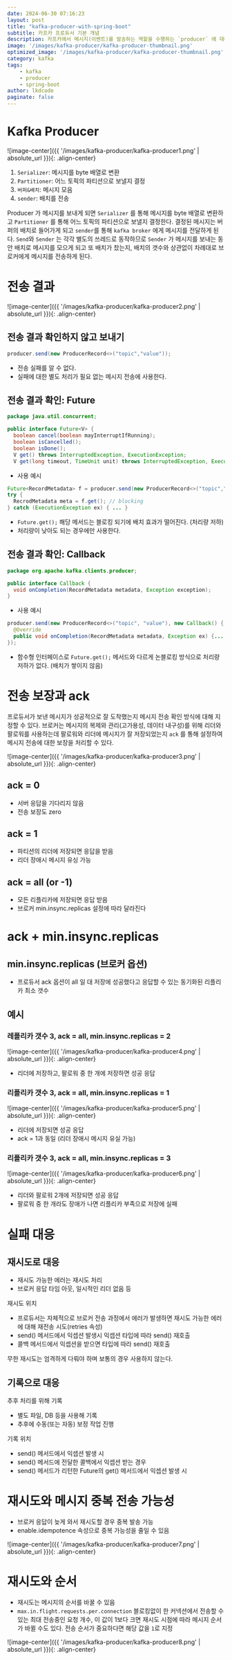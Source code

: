```yaml
---
date: 2024-06-30 07:16:23
layout: post
title: "kafka-producer-with-spring-boot"
subtitle: 카프카 프로듀서 기본 개념
description: 카프카에서 메시지(이벤트)를 발송하는 역할을 수행하는 `producer` 에 대해 간략하게 알아본다.
image: '/images/kafka-producer/kafka-producer-thumbnail.png'
optimized_image: '/images/kafka-producer/kafka-producer-thumbnail.png'
category: kafka
tags:
    - kafka
    - producer
    - spring-boot
author: lkdcode
paginate: false
---
```


# Kafka Producer
![image-center]({{ '/images/kafka-producer/kafka-producer1.png' | absolute_url }}){: .align-center}
1. `Serializer`: 메시지를 byte 배열로 변환
2. `Partitioner`: 어느 토픽의 파티션으로 보낼지 결정
3. `버퍼&배치`: 메시지 모음
4. `sender`: 배치를 전송

Producer 가 메시지를 보내게 되면 `Serializer` 를 통해 메시지를 byte 배열로 변환하고 `Partitioner` 를 통해 어느 토픽의 파티션으로 보낼지 결정한다. 결정된 메시지는 버퍼의 배치로 들어가게 되고 `sender`를 통해 `kafka broker` 에게 메시지를 전달하게 된다. `Send`와 `Sender` 는 각각 별도의 쓰레드로 동작하므로 `Sender` 가 메시지를 보내는 동안 배치로 메시지를 모으게 되고 또 배치가 찼는지, 배치의 갯수와 상관없이 차례대로 브로커에게 메시지를 전송하게 된다.

# 전송 결과
![image-center]({{ '/images/kafka-producer/kafka-producer2.png' | absolute_url }}){: .align-center}

## 전송 결과 확인하지 않고 보내기

```java
producer.send(new ProducerRecord<>("topic","value"));
```
- 전송 실패를 알 수 없다.
- 실패에 대한 별도 처리가 필요 없는 메시지 전송에 사용한다.

## 전송 결과 확인: Future

```java
package java.util.concurrent;

public interface Future<V> {  
  boolean cancel(boolean mayInterruptIfRunning);  
  boolean isCancelled();
  boolean isDone();
  V get() throws InterruptedException, ExecutionException;  
  V get(long timeout, TimeUnit unit) throws InterruptedException, ExecutionException, TimeoutException; }
```

- 사용 예시

```java
Future<RecordMetadata> f = producer.send(new ProducerRecord<>("topic","value"));
try {
  RecrodMetadata meta = f.get(); // blocking
} catch (ExecutionException ex) { ... }
```
- `Future.get();` 해당 메서드는 블로킹 되기에 배치 효과가 떨어진다. (처리량 저하)
- 처리량이 낮아도 되는 경우에만 사용한다.

## 전송 결과 확인: Callback

```java
package org.apache.kafka.clients.producer;

public interface Callback {
  void onCompletion(RecordMetadata metadata, Exception exception);  
}
```

- 사용 예시

```java
producer.send(new ProducerRecord<>("topic", "value"), new Callback() {
  @Override
  public void onCompletion(RecordMetadata metadata, Exception ex) {... }
});
```
- 함수형 인터페이스로 `Future.get();` 메서드와 다르게 논블로킹 방식으로 처리량 저하가 없다. (배치가 쌓이지 않음)

# 전송 보장과 ack
프로듀서가 보낸 메시지가 성공적으로 잘 도착했는지 메시지 전송 확인 방식에 대해 지정할 수 있다. 브로커는 메시지의 복제와 관리(고가용성, 데이터 내구성)를 위해 리더와 팔로워를 사용하는데 팔로워와 리더에 메시지가 잘 저장되었는지 `ack` 를 통해 설정하여 메시지 전송에 대한 보장을 처리할 수 있다.

![image-center]({{ '/images/kafka-producer/kafka-producer3.png' | absolute_url }}){: .align-center}

## ack = 0
- 서버 응답을 기다리지 않음
- 전송 보장도 zero

## ack = 1
- 파티션의 리더에 저장되면 응답을 받음
- 리더 장애시 메시지 유싱 가능

## ack = all (or -1)
- 모든 리플리카에 저장되면 응답 받음
- 브로커 min.insync.replicas 설정에 따라 달라진다

# ack + min.insync.replicas
## min.insync.replicas (브로커 옵션)
- 프로듀서 ack 옵션이 all 일 대 저장에 성공했다고 응답할 수 있는 동기화된 리플리카 최소 갯수
## 예시

### 레플리카 갯수 3, ack = all, min.insync.replicas = 2
![image-center]({{ '/images/kafka-producer/kafka-producer4.png' | absolute_url }}){: .align-center}
- 리더에 저장하고, 팔로워 중 한 개에 저장하면 성공 응답

### 리플리카 갯수 3, ack = all, min.insync.replicas = 1
![image-center]({{ '/images/kafka-producer/kafka-producer5.png' | absolute_url }}){: .align-center}
- 리더에 저장되면 성공 응답
- ack = 1과 동일 (리더 장애시 메시지 유실 가능)

### 리플리카 갯수 3, ack = all, min.insync.replicas = 3
![image-center]({{ '/images/kafka-producer/kafka-producer6.png' | absolute_url }}){: .align-center}
- 리더와 팔로워 2개에 저장되면 성공 응답
- 팔로워 중 한 개라도 장애가 나면 리플리카 부족으로 저장에 실패

# 실패 대응
## 재시도로 대응
- 재시도 가능한 에러는 재시도 처리
- 브로커 응답 타임 아웃, 일시적인 리더 없음 등

재시도 위치
- 프로듀서는 자체적으로 브로커 전송 과정에서 에러가 발생하면 재시도 가능한 에러에 대해 재전송 시도(retries 속성)
- send() 메서드에서 익셉션 발생시 익셉션 타입에 따라 send() 재호출
- 콜백 메서드에서 익셉션을 받으면 타입에 따라 send() 재호출

무한 재시도는 엄격하게 다뤄야 하며 보통의 경우 사용하지 않는다.

## 기록으로 대응
추후 처리를 위해 기록
- 별도 파일, DB 등을 사용해 기록
- 추후에 수동(또는 자동) 보정 작업 진행

기록 위치
- send() 메서드에서 익셉션 발생 시
- send() 메서드에 전달한 콜백에서 익셉션 받는 경우
- send() 메서드가 리턴한 Future의 get() 메서드에서 익셉션 발생 시

# 재시도와 메시지 중복 전송 가능성
- 브로커 응답이 늦게 와서 재시도할 경우 중복 발송 가능
- enable.idempotence 속성으로 중복 가능성을 줄일 수 있음

![image-center]({{ '/images/kafka-producer/kafka-producer7.png' | absolute_url }}){: .align-center}

# 재시도와 순서
- 재시도는 메시지의 순서를 바꿀 수 있음
- `max.in.flight.requests.per.connection`
블로킹없이 한 커넥션에서 전송할 수 있는 최대 전송중인 요청 개수, 이 값이 1보다 크면 재시도 시점에 따라 메시지 순서가 바뀔 수도 있다. 전송 순서가 중요하다면 해당 값을 `1`로 지정

![image-center]({{ '/images/kafka-producer/kafka-producer8.png' | absolute_url }}){: .align-center}